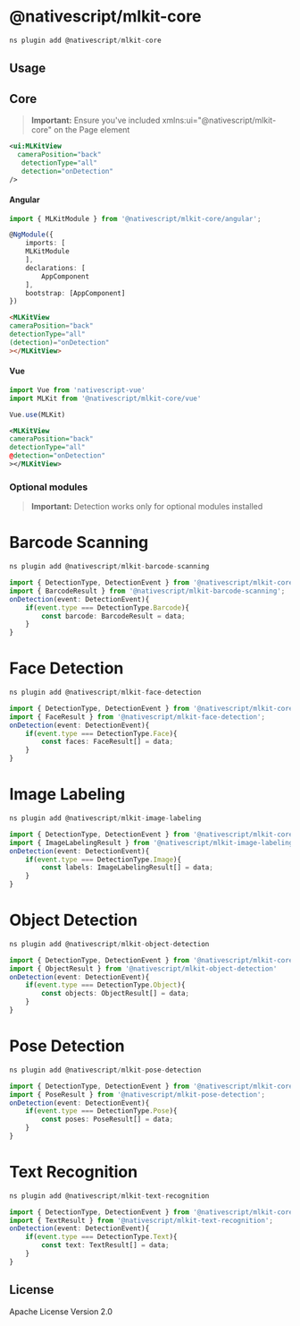 # @nativescript/mlkit-core

```javascript
ns plugin add @nativescript/mlkit-core
```

## Usage


## Core

> **Important:** Ensure you've included xmlns:ui="@nativescript/mlkit-core" on the Page element

```xml
<ui:MLKitView
  cameraPosition="back"
   detectionType="all" 
   detection="onDetection"
/>
```


#### Angular

```ts
import { MLKitModule } from '@nativescript/mlkit-core/angular';

@NgModule({
    imports: [
    MLKitModule
    ],
    declarations: [
        AppComponent
    ],
    bootstrap: [AppComponent]
})
```


```html
<MLKitView
cameraPosition="back"
detectionType="all" 
(detection)="onDetection"
></MLKitView>
```

#### Vue

```ts
import Vue from 'nativescript-vue'
import MLKit from '@nativescript/mlkit-core/vue'

Vue.use(MLKit)
```

```xml
<MLKitView
cameraPosition="back"
detectionType="all" 
@detection="onDetection"
></MLKitView>
```

### Optional modules

> **Important:** Detection works only for optional modules installed

# Barcode Scanning

```javascript
ns plugin add @nativescript/mlkit-barcode-scanning
```

```ts
import { DetectionType, DetectionEvent } from '@nativescript/mlkit-core';
import { BarcodeResult } from '@nativescript/mlkit-barcode-scanning';
onDetection(event: DetectionEvent){
    if(event.type === DetectionType.Barcode){
        const barcode: BarcodeResult = data;
    }
}
```

# Face Detection

```javascript
ns plugin add @nativescript/mlkit-face-detection
```

```ts
import { DetectionType, DetectionEvent } from '@nativescript/mlkit-core';
import { FaceResult } from '@nativescript/mlkit-face-detection';
onDetection(event: DetectionEvent){
    if(event.type === DetectionType.Face){
        const faces: FaceResult[] = data;
    }
}
```


# Image Labeling

```javascript
ns plugin add @nativescript/mlkit-image-labeling
```

```ts
import { DetectionType, DetectionEvent } from '@nativescript/mlkit-core';
import { ImageLabelingResult } from '@nativescript/mlkit-image-labeling';
onDetection(event: DetectionEvent){
    if(event.type === DetectionType.Image){
        const labels: ImageLabelingResult[] = data;
    }
}
```


# Object Detection

```javascript
ns plugin add @nativescript/mlkit-object-detection
```

```ts
import { DetectionType, DetectionEvent } from '@nativescript/mlkit-core';
import { ObjectResult } from '@nativescript/mlkit-object-detection'
onDetection(event: DetectionEvent){
    if(event.type === DetectionType.Object){
        const objects: ObjectResult[] = data;
    }
}
```

# Pose Detection

```javascript
ns plugin add @nativescript/mlkit-pose-detection
```

```ts
import { DetectionType, DetectionEvent } from '@nativescript/mlkit-core';
import { PoseResult } from '@nativescript/mlkit-pose-detection';
onDetection(event: DetectionEvent){
    if(event.type === DetectionType.Pose){
        const poses: PoseResult[] = data;
    }
}
```


# Text Recognition

```javascript
ns plugin add @nativescript/mlkit-text-recognition
```

```ts
import { DetectionType, DetectionEvent } from '@nativescript/mlkit-core';
import { TextResult } from '@nativescript/mlkit-text-recognition';
onDetection(event: DetectionEvent){
    if(event.type === DetectionType.Text){
        const text: TextResult[] = data;
    }
}
```


## License

Apache License Version 2.0
